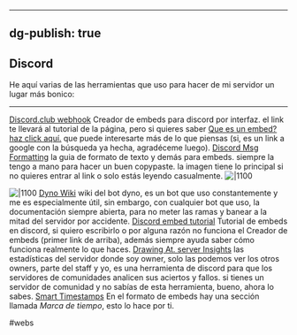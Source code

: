 
---
dg-publish: true
---

## Discord

He aquí varias de las herramientas que uso para hacer de mi servidor un lugar más bonico:

___ 
[Discord.club webhook](https://discord.club/dashboard/help)
	Creador de embeds para discord por interfaz. el link te llevará al tutorial de la página, pero si quieres saber [Que es un embed? haz click aquí.](https://www.google.com/search?q=que+es+un+embed+en+discord) que puede interesarte más de lo que piensas (si, es un link a google con la búsqueda ya hecha, agradéceme luego).
[Discord Msg Formatting](https://discord.com/developers/docs/reference#message-formatting)
	la guia de formato de texto y demás para embeds. siempre la tengo a mano para hacer un buen copypaste. la imagen tiene lo principal si no quieres entrar al link o solo estás leyendo casualmente.
	![|1100](https://i.imgur.com/z8LMRBC.png)

![|1100](https://i.imgur.com/pmZdKFd.png)
[Dyno Wiki](https://wiki.dyno.gg/en/modules/autoroles)
	wiki del bot dyno, es un bot que uso constantemente y me es especialmente útil, sin embargo, con cualquier bot que uso, la documentación siempre abierta, para no meter las ramas y banear a la mitad del servidor por accidente.
[Discord embed tutorial](https://birdie0.github.io/discord-webhooks-guide/)
	Tutorial de embeds en discord, si quiero escribirlo o por alguna razón no funciona el Creador de embeds (primer link de arriba), además siempre ayuda saber cómo funciona realmente lo que haces.
[Drawing At. server Insights](https://discord.com/developers/servers/822567125095940147/analytics/)
	las estadísticas del servidor donde soy owner, solo las podemos ver los otros owners, parte del staff y yo, es una herramienta de discord para que los servidores de comunidades analicen sus aciertos y fallos.
	si tienes un servidor de comunidad y no sabías de esta herramienta, bueno, ahora lo sabes.
	[Smart Timestamps](https://hammertime.cyou/)
	En el formato de embeds hay una sección llamada *Marca de tiempo*, esto lo hace por ti.

#webs 




